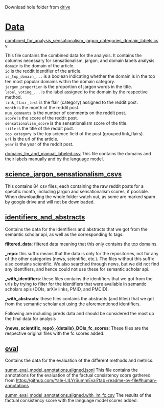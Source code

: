Download hole folder from  [drive](https://drive.google.com/drive/folders/1DOLzsk7WaV5vXFL-X9-1QeVK0U9BDR_8?usp=drive_link)
# [Data](https://drive.google.com/drive/folders/1DOLzsk7WaV5vXFL-X9-1QeVK0U9BDR_8?usp=drive_link)
[combined_for_analysis_sensationalism_jargon_categories_domain_labels.csv](combined_for_analysis_sensationalism_jargon_categories_domain_labels.csv)

This file contains the combined data for the analysis. It contains the columns necessary for sensationalism, jargon, and domain labels analysis.  
`domain` is the domain of the article.  
`id` is the reddit identifier of the article.  
`is_top_domain_...` is a boolean indicating whether the domain is in the top ten most popular domains within the domain category.  
`jargon_proportion` is the proportion of jargon words in the title.  
`label_voting_...` is the label assigned to the domain by the respective method.  
`link_flair_text` is the flair (category) assigned to the reddit post.  
`month` is the month of the reddit post.  
`num_comments` is the number of comments on the reddit post.  
`score` is the score of the reddit post.  
`sensationalism_score` is the sensationalism score of the title.  
`title` is the title of the reddit post.  
`top_category` is the top science field of the post (grouped link_flairs).  
`url` is the url of the article.  
`year` is the year of the reddit post.

[domains_lm_and_manual_labeled.csv](domains_lm_and_manual_labeled.csv)
This file contains the domains and their labels manually and by the language model.  
## [science_jargon_sensationalism_csvs](science_jargon_sensationalism_csvs)
This contains 84 csv files, each containing the raw reddit posts for a specific month, including jargon and sensationalism scores, if possible.
When downloading the whole folder watch out, as some are marked spam by google drive and will not be downloaded.
## [identifiers_and_abstracts](identifiers_and_abstracts)
Contains the data for the identifiers and abstracts that we got from the semantic scholar api, as well as the corresponding fc tags.

**filtered_data**: filtered data meaning that this only contains the top domains. 

**_repo**: this suffix means that the data is only for the repositories, not for any of the other categories (news, scientific, etc.). The files without this suffix also contains scientific. We also searched through news, but we did not find any identifiers, and hence could not use these for semantic scholar api. 

**_with_identifiers**: these files contains the identifiers that we got from the urls by trying to filter for the identifiers that were available in semantic scholars apis (DOIs, arXiv links, PMID, and PMCID). 

**_with_abstracts**: these files contains the abstracts (and titles) that we got from the semantic scholar api using the aforementioned identifiers.

Following are including jareds data and should be considered the most up the final data for analysis

**{news, scientific, repo}_{details}_DOIs_fc_scores**: These files are the respective original files with the fc scores added.


## [eval](eval)
Contains the data for the evaluation of the different methods and metrics.

[summ_eval_model_annotations.aligned.jsonl](eval/summ_eval_model_annotations.aligned.jsonl)
This file contains the annotations for the evaluation of the factual consistency score gathered from https://github.com/Yale-LILY/SummEval?tab=readme-ov-file#human-annotations 

[summ_eval_model_annotations.aligned.with_lm_fc.csv](eval/summ_eval_model_annotations.aligned.with_lm_fc.csv) 
The results of the factual consistency score with the language model scores added. 
